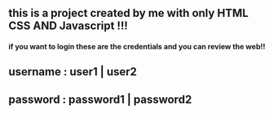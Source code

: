 ## this is a project created by me with only HTML CSS AND Javascript !!!

#### if you want to login these are the credentials and you can review the web!!

## username : user1 | user2

## password : password1 | password2 




